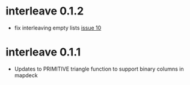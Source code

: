 # interleave 0.1.2

* fix interleaving empty lists [issue 10](https://github.com/dcooley/interleave/issues/10)

# interleave 0.1.1

* Updates to PRIMITIVE triangle function to support binary columns in mapdeck
